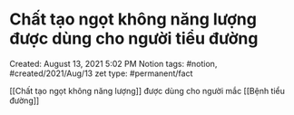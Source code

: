 ---
---

# Chất tạo ngọt không năng lượng được dùng cho người tiểu đường

Created: August 13, 2021 5:02 PM
Notion tags: #notion, #created/2021/Aug/13
zet type: #permanent/fact

[[Chất tạo ngọt không năng lượng]]  được dùng cho người mắc [[Bệnh tiểu đường]]